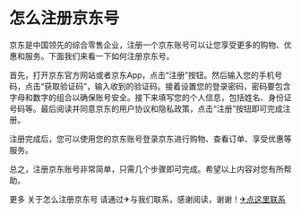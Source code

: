 # 怎么注册京东号

京东是中国领先的综合零售企业，注册一个京东账号可以让您享受更多的购物、优惠和服务。下面我们来看一下如何注册京东号。

首先，打开京东官方网站或者京东App，点击“注册”按钮。然后输入您的手机号码，点击“获取验证码”，输入收到的验证码。接着设置您的登录密码，密码要包含字母和数字的组合以确保账号安全。接下来填写您的个人信息，包括姓名、身份证号码等。最后阅读并同意京东的用户协议和隐私政策，点击“注册”按钮即可完成注册。

注册完成后，您可以使用您的京东账号登录京东进行购物、查看订单、享受优惠等服务。

总之，注册京东账号非常简单，只需几个步骤即可完成。希望以上内容对您有所帮助。

更多 关于怎么注册京东号 请通过✈与我们联系，感谢阅读，谢谢！[✈点这里联系](https://abc.k02.cc)